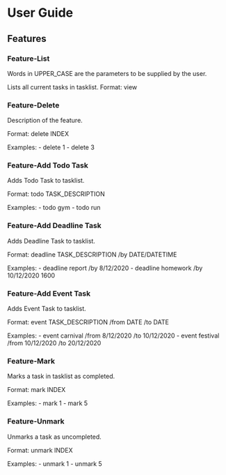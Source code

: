 # User Guide

## Features 

### Feature-List

Words in UPPER_CASE are the parameters to be supplied by the user.

Lists all current tasks in tasklist.
Format: view


### Feature-Delete

Description of the feature.

Format: delete INDEX

Examples: - delete 1
          - delete 3

### Feature-Add Todo Task

Adds Todo Task to tasklist.

Format: todo TASK_DESCRIPTION

Examples: - todo gym
          - todo run

### Feature-Add Deadline Task

Adds Deadline Task to tasklist.

Format: deadline TASK_DESCRIPTION /by DATE/DATETIME

Examples: - deadline report /by 8/12/2020
          - deadline homework /by 10/12/2020 1600

### Feature-Add Event Task

Adds Event Task to tasklist.

Format: event TASK_DESCRIPTION /from DATE /to DATE

Examples: - event carnival /from 8/12/2020 /to 10/12/2020
          - event festival /from 10/12/2020 /to 20/12/2020

### Feature-Mark

Marks a task in tasklist as completed.

Format: mark INDEX

Examples: - mark 1
          - mark 5

### Feature-Unmark

Unmarks a task as uncompleted.

Format: unmark INDEX

Examples: - unmark 1
          - unmark 5



